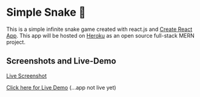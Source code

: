 # Simple Snake 🐍

This is a simple infinite snake game created with react.js and [Create React App](https://github.com/facebook/create-react-app). This app will be hosted on [Heroku](https;//heroku.com) as an open source full-stack MERN project.

## Screenshots and Live-Demo

[Live Screenshot](https://imgur.com/a/xgn9S7i)

[Click here for Live Demo](https://google.com) (...app not live yet)
